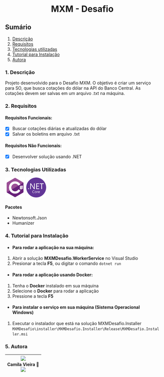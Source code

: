 # **<p align="center" style="font-weight: bold;">MXM - Desafio</p>**

## Sumário

1. [Descrição](#descricao)
2. [Requisitos](#requisitos)
3. [Tecnologias utilizadas](#tecnologias)
4. [Tutorial para Instalação](#tutorial)
5. [Autora](#autora)

### <a id="descricao"></a>1. Descrição

Projeto desenvolvido para o Desafio MXM. O objetivo é criar um serviço para SO, que busca cotações do dólar na API do Banco Central. As cotações devem ser salvas em um arquivo .txt na máquina.
### <a id="requisitos"></a>2. Requisitos

#### Requisitos Funcionais:
- [x] Buscar cotações diárias e atualizadas do dólar
- [x] Salvar os boletins em arquivo .txt
#### Requisitos Não Funcionais:
- [x] Desenvolver solução usando .NET

### <a id="tecnologias"></a>3. Tecnologias Utilizadas
<p>
<img alt="C#" height="65" width="65" src="https://github.com/devicons/devicon/blob/master/icons/csharp/csharp-original.svg" />
<img alt="dotnet" height="65" width="65" src="https://github.com/devicons/devicon/blob/master/icons/dotnetcore/dotnetcore-original.svg" />
</p>

#### Pacotes
- Newtonsoft.Json
- Humanizer

### <a id="tutorial"></a>4. Tutorial para Instalação 

- #### Para rodar a aplicação na sua máquina:

1. Abrir a solução **MXMDesafio.WorkerService** no Visual Studio
2. Presionar a tecla **F5**, ou digitar o comando ```dotnet run```

- #### Para rodar a aplicação usando Docker:
1. Tenha o **Docker** instalado em sua máquina
2. Selecione o **Docker** para rodar a aplicação 
3. Pressione a tecla **F5**

- #### Para instalar o serviço em sua máquina (Sistema Operacional Windows)
 1. Executar o instalador que está na solução MXMDesafio.Installer
 ```MXMDesafio\installer\MXMDesafio.Installer\Release\MXMDesafio.Installer.msi```

### <a id="autora"></a>5. Autora

| <img src="https://avatars.githubusercontent.com/u/101590857?v=4/" height="200"/><br>Camila Vieira 🚀<br> <a href="https://www.linkedin.com/in/camila-vieira-fullstack/"><img src="https://github.com/devicons/devicon/blob/master/icons/linkedin/linkedin-original.svg" height="30" /> |
| ----------- |
